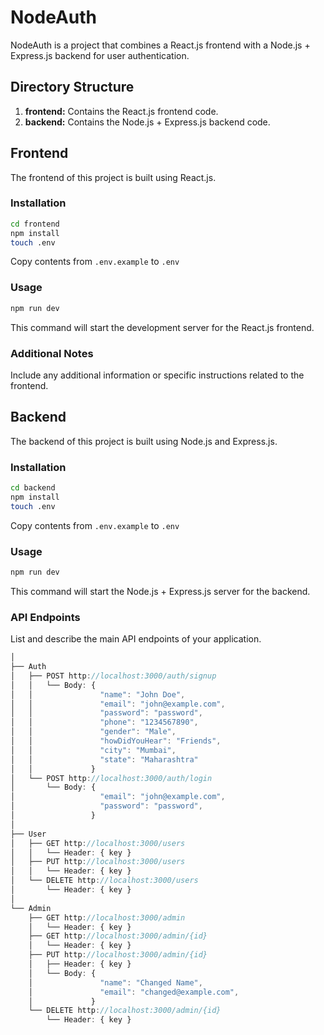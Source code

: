 # NodeAuth

NodeAuth is a project that combines a React.js frontend with a Node.js + Express.js backend for user authentication.

## Directory Structure

1. **frontend:** Contains the React.js frontend code.
2. **backend:** Contains the Node.js + Express.js backend code.

## Frontend

The frontend of this project is built using React.js.

### Installation

```bash
cd frontend
npm install
touch .env
```

Copy contents from `.env.example` to `.env`

### Usage

```bash
npm run dev
```

This command will start the development server for the React.js frontend.

### Additional Notes

Include any additional information or specific instructions related to the frontend.

## Backend

The backend of this project is built using Node.js and Express.js.

### Installation

```bash
cd backend
npm install
touch .env
```

Copy contents from `.env.example` to `.env`

### Usage

```bash
npm run dev
```

This command will start the Node.js + Express.js server for the backend.

### API Endpoints
List and describe the main API endpoints of your application.
```js
│
├── Auth
│   ├── POST http://localhost:3000/auth/signup
│   │   └── Body: {
│   │               "name": "John Doe",
│   │               "email": "john@example.com",
│   │               "password": "password",
│   │               "phone": "1234567890",
│   │               "gender": "Male",
│   │               "howDidYouHear": "Friends",
│   │               "city": "Mumbai",
│   │               "state": "Maharashtra"
│   │             }
│   └── POST http://localhost:3000/auth/login
│       └── Body: {
│                   "email": "john@example.com",
│                   "password": "password",
│                 }
│
├── User
│   ├── GET http://localhost:3000/users
│   │   └── Header: { key }
│   ├── PUT http://localhost:3000/users
│   │   └── Header: { key }
│   └── DELETE http://localhost:3000/users
│       └── Header: { key }
│
└── Admin
    ├── GET http://localhost:3000/admin
    │   └── Header: { key }
    ├── GET http://localhost:3000/admin/{id}
    │   └── Header: { key }
    ├── PUT http://localhost:3000/admin/{id}
    │   ├── Header: { key }
    │   └── Body: {
    │               "name": "Changed Name",
    │               "email": "changed@example.com",
    │             }
    └── DELETE http://localhost:3000/admin/{id}
        └── Header: { key }
```